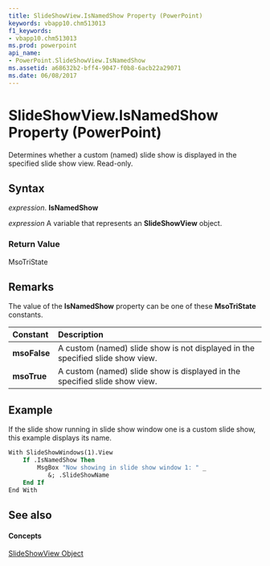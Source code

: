 ```yaml
---
title: SlideShowView.IsNamedShow Property (PowerPoint)
keywords: vbapp10.chm513013
f1_keywords:
- vbapp10.chm513013
ms.prod: powerpoint
api_name:
- PowerPoint.SlideShowView.IsNamedShow
ms.assetid: a68632b2-bff4-9047-f0b8-6acb22a29071
ms.date: 06/08/2017
---
```



# SlideShowView.IsNamedShow Property (PowerPoint)

Determines whether a custom (named) slide show is displayed in the specified slide show view. Read-only.


## Syntax

 _expression_. **IsNamedShow**

 _expression_ A variable that represents an **SlideShowView** object.


### Return Value

MsoTriState


## Remarks

The value of the **IsNamedShow** property can be one of these **MsoTriState** constants.



|**Constant**|**Description**|
|:-----|:-----|
|**msoFalse**|A custom (named) slide show is not displayed in the specified slide show view.|
|**msoTrue**| A custom (named) slide show is displayed in the specified slide show view.|

## Example

If the slide show running in slide show window one is a custom slide show, this example displays its name.


```vb
With SlideShowWindows(1).View
    If .IsNamedShow Then
        MsgBox "Now showing in slide show window 1: " _
           &; .SlideShowName
    End If
End With
```


## See also


#### Concepts


[SlideShowView Object](slideshowview-object-powerpoint.md)

